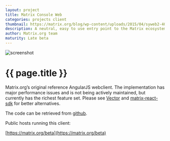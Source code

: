```yaml
---
layout: project
title: Matrix Console Web
categories: projects client
thumbnail: https://matrix.org/blog/wp-content/uploads/2015/04/syweb2-400x284.png
description: A neutral, easy to use entry point to the Matrix ecosystem from the web, showcasing Matrix capabilities and implementation.
author: Matrix.org team
maturity: Late beta
---
```


![screenshot](https://matrix.org/blog/wp-content/uploads/2015/04/syweb2-1080x806.png "{{ page.title }}")

# {{ page.title }}
Matrix.org’s original reference AngularJS webclient. The implementation has major performance issues and is not being actively maintained, but currently has the richest feature set. Please see [Vector](https://matrix.org/blog/project/vector) and [matrix-react-sdk](https://matrix.org/blog/project/matrix-react-sdk) for better alternatives.

The code can be retrieved from [github](https://github.com/matrix-org/matrix-angular-sdk).

Public hosts running this client:

[https://matrix.org/beta](https://matrix.org/beta)

